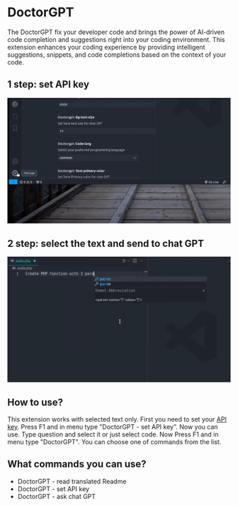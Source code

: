 # DoctorGPT

The DoctorGPT fix your developer code and brings the power of AI-driven code completion and suggestions right into your coding environment. This extension enhances your coding experience by providing intelligent suggestions, snippets, and code completions based on the context of your code.

## 1 step: set API key

[![Vscode extension](/translations/api-key.gif 'Vscode extension demo')](https://learnwithyan.com)

## 2 step: select the text and send to chat GPT

[![Vscode extension](/translations/demo.gif 'Vscode extension demo')](https://learnwithyan.com)

## How to use?

This extension works with selected text only. First you need to set your [API key](https://platform.openai.com/api-keys). Press F1 and in menu type "DoctorGPT - set API key". Now you can use. Type question and select it or just select code. Now Press F1 and in menu type "DoctorGPT". You can choose one of commands from the list.

## What commands you can use?

- DoctorGPT - read translated Readme
- DoctorGPT - set API key
- DoctorGPT - ask chat GPT

#
